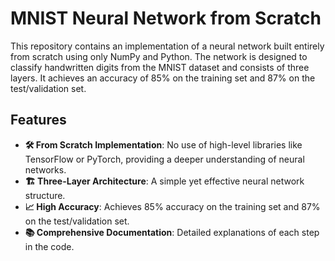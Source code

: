 
# MNIST Neural Network from Scratch 

This repository contains an implementation of a neural network built entirely from scratch using only NumPy and Python. The network is designed to classify handwritten digits from the MNIST dataset and consists of three layers. It achieves an accuracy of 85% on the training set and 87% on the test/validation set.

##  Features

- **🛠️ From Scratch Implementation**: No use of high-level libraries like TensorFlow or PyTorch, providing a deeper understanding of neural networks.
- **🏗️ Three-Layer Architecture**: A simple yet effective neural network structure.
- **📈 High Accuracy**: Achieves 85% accuracy on the training set and 87% on the test/validation set.
- **📚 Comprehensive Documentation**: Detailed explanations of each step in the code.

